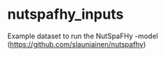 # nutspafhy_inputs

Example dataset to run the NutSpaFHy -model (https://github.com/slauniainen/nutspafhy)
